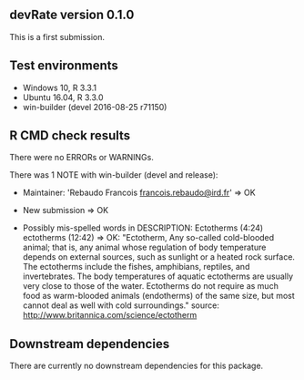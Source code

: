 ## devRate version 0.1.0
This is a first submission.

## Test environments
* Windows 10, R 3.3.1
* Ubuntu 16.04, R 3.3.0
* win-builder (devel 2016-08-25 r71150)

## R CMD check results
There were no ERRORs or WARNINGs. 

There was 1 NOTE with win-builder (devel and release):

* Maintainer: 'Rebaudo Francois <francois.rebaudo@ird.fr>'
=> OK

* New submission
=> OK

* Possibly mis-spelled words in DESCRIPTION:
  Ectotherms (4:24)
  ectotherms (12:42)
=> OK: "Ectotherm, Any so-called cold-blooded animal; that is, any animal whose regulation of body temperature depends on external sources, such as sunlight or a heated rock surface. The ectotherms include the fishes, amphibians, reptiles, and invertebrates. The body temperatures of aquatic ectotherms are usually very close to those of the water. Ectotherms do not require as much food as warm-blooded animals (endotherms) of the same size, but most cannot deal as well with cold surroundings."
source: http://www.britannica.com/science/ectotherm

## Downstream dependencies
There are currently no downstream dependencies for this package.
